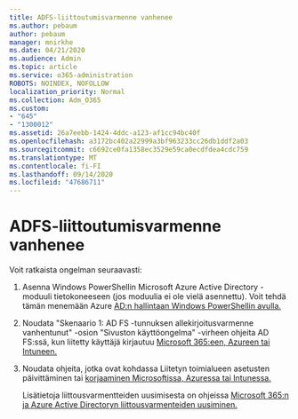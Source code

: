 ```yaml
---
title: ADFS-liittoutumisvarmenne vanhenee
ms.author: pebaum
author: pebaum
manager: mnirkhe
ms.date: 04/21/2020
ms.audience: Admin
ms.topic: article
ms.service: o365-administration
ROBOTS: NOINDEX, NOFOLLOW
localization_priority: Normal
ms.collection: Adm_O365
ms.custom:
- "645"
- "1300012"
ms.assetid: 26a7eebb-1424-4ddc-a123-af1cc94bc40f
ms.openlocfilehash: a3172bc402a22999a3bf963233cc26db1ddf2a03
ms.sourcegitcommit: c6692ce0fa1358ec3529e59ca0ecdfdea4cdc759
ms.translationtype: MT
ms.contentlocale: fi-FI
ms.lasthandoff: 09/14/2020
ms.locfileid: "47686711"
---
```

# <a name="adfs-federation-certificate-expiring"></a>ADFS-liittoutumisvarmenne vanhenee

Voit ratkaista ongelman seuraavasti:
  
1. Asenna Windows PowerShellin Microsoft Azure Active Directory -moduuli tietokoneeseen (jos moduulia ei ole vielä asennettu). Voit tehdä tämän menemään Azure [AD:n hallintaan Windows PowerShellin avulla.](https://aka.ms/aadposh)

2. Noudata "Skenaario 1: AD FS -tunnuksen allekirjoitusvarmenne vanhentunut" -osion "Sivuston käyttöongelma" -virheen ohjeita AD FS:ssä, kun liitetty käyttäjä kirjautuu [Microsoft 365:een, Azureen tai Intuneen.](https://support.microsoft.com/help/2713898/there-was-a-problem-accessing-the-site-error-from-ad-fs-when-a-federat)

3. Noudata ohjeita, jotka ovat kohdassa Liitetyn toimialueen asetusten päivittäminen tai [korjaaminen Microsoftissa, Azuressa tai Intunessa.](https://docs.microsoft.com/office365/troubleshoot/security/update-federated-domain-office-365)

    Lisätietoja liittousvarmentteiden uusimisesta on ohjeissa [Microsoft 365:n ja Azure Active Directoryn liittousvarmenteiden uusiminen.](https://docs.microsoft.com/azure/active-directory/connect/active-directory-aadconnect-o365-certs)
